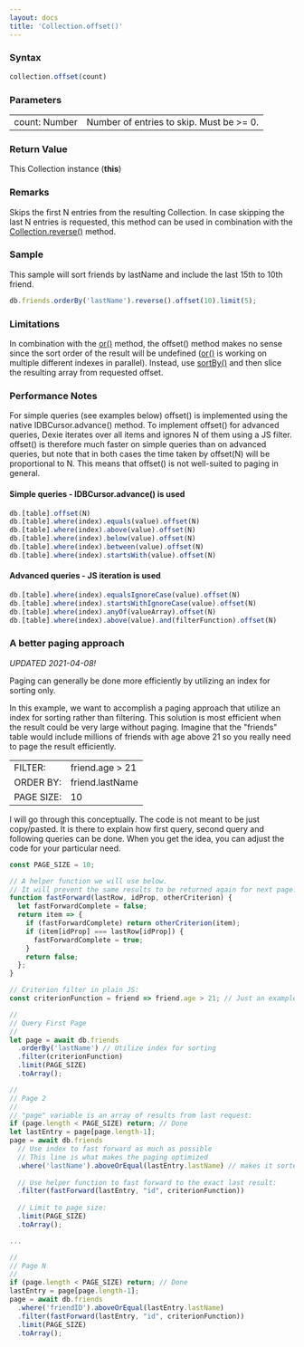 ```yaml
---
layout: docs
title: 'Collection.offset()'
---
```


### Syntax

```javascript
collection.offset(count)
```

### Parameters

<table>
<tr><td>count: Number</td><td>Number of entries to skip. Must be &gt;= 0.</td></tr>
</table>

### Return Value

This Collection instance (**this**)

### Remarks

Skips the first N entries from the resulting Collection. In case skipping the last N entries is requested, this method can be used in combination with the [Collection.reverse()](/dexie/Collection/Collection.reverse()) method.

### Sample

This sample will sort friends by lastName and include the last 15th to 10th friend.

```javascript
db.friends.orderBy('lastName').reverse().offset(10).limit(5);
```

### Limitations

In combination with the [or()](/dexie/Collection/Collection.or()) method, the offset() method makes no sense since the sort order of the result will be undefined ([or()](/dexie/Collection/Collection.or()) is working on multiple different indexes in parallel). Instead, use [sortBy()](/dexie/Collection/Collection.sortBy()) and then slice the resulting array from requested offset.

### Performance Notes

For simple queries (see examples below) offset() is implemented using the native IDBCursor.advance() method. To implement offset() for advanced queries, Dexie iterates over all items and ignores N of them using a JS filter. offset() is therefore much faster on simple queries than on advanced queries, but note that in both cases the time taken by offset(N) will be proportional to N. This means that offset() is not well-suited to paging in general.

#### Simple queries - IDBCursor.advance() is used

```javascript
db.[table].offset(N)
db.[table].where(index).equals(value).offset(N)
db.[table].where(index).above(value).offset(N)
db.[table].where(index).below(value).offset(N)
db.[table].where(index).between(value).offset(N)
db.[table].where(index).startsWith(value).offset(N)
```

#### Advanced queries - JS iteration is used

```javascript
db.[table].where(index).equalsIgnoreCase(value).offset(N)
db.[table].where(index).startsWithIgnoreCase(value).offset(N)
db.[table].where(index).anyOf(valueArray).offset(N)
db.[table].where(index).above(value).and(filterFunction).offset(N)
```

### A better paging approach

*UPDATED 2021-04-08!*

Paging can generally be done more efficiently by utilizing an index for sorting only.

In this example, we want to accomplish a paging approach that utilize an index for sorting rather than filtering. This solution is most efficient when the result could be very large without paging. Imagine that the "friends" table would include millions of friends with age above 21 so you really need to page the result efficiently. 

| | |
|---------|-------|
| FILTER: | friend.age > 21 |
| ORDER BY: | friend.lastName |
| PAGE SIZE: | 10 |

I will go through this conceptually. The code is not meant to be just copy/pasted. It is there to explain how first query, second query and following queries can be done. When you get the idea, you can adjust the code for your particular need.

```javascript
const PAGE_SIZE = 10;

// A helper function we will use below.
// It will prevent the same results to be returned again for next page.
function fastForward(lastRow, idProp, otherCriterion) {
  let fastForwardComplete = false;
  return item => {
    if (fastForwardComplete) return otherCriterion(item);
    if (item[idProp] === lastRow[idProp]) {
      fastForwardComplete = true;
    }
    return false;
  };
}

// Criterion filter in plain JS:
const criterionFunction = friend => friend.age > 21; // Just an example...

//
// Query First Page
//
let page = await db.friends
  .orderBy('lastName') // Utilize index for sorting
  .filter(criterionFunction)
  .limit(PAGE_SIZE)
  .toArray();

//
// Page 2
//
// "page" variable is an array of results from last request:
if (page.length < PAGE_SIZE) return; // Done
let lastEntry = page[page.length-1];
page = await db.friends
  // Use index to fast forward as much as possible
  // This line is what makes the paging optimized
  .where('lastName').aboveOrEqual(lastEntry.lastName) // makes it sorted by lastName
  
  // Use helper function to fast forward to the exact last result:
  .filter(fastForward(lastEntry, "id", criterionFunction))
  
  // Limit to page size:
  .limit(PAGE_SIZE)
  .toArray();

...

//
// Page N
//
if (page.length < PAGE_SIZE) return; // Done
lastEntry = page[page.length-1];
page = await db.friends
  .where('friendID').aboveOrEqual(lastEntry.lastName)
  .filter(fastForward(lastEntry, "id", criterionFunction))
  .limit(PAGE_SIZE)
  .toArray();


```

